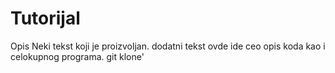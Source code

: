 # Tutorijal
Opis 
Neki tekst koji je proizvoljan.
dodatni tekst
ovde ide ceo opis koda kao i celokupnog programa.
git klone'

